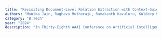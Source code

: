```yaml
---
title: "Revisiting Document-Level Relation Extraction with Context-Guided Link Prediction"
authors: "Monika Jain, Raghava Mutharaju, Ramakanth Kavuluru, Kuldeep Singh"
category: "B.Tech"
year: "2024"
description: "In Thirty-Eighth AAAI Conference on Artificial Intelligence (AAAI-24), Vancouver, Canada, February 22 – February 25, 2024"
---
```

